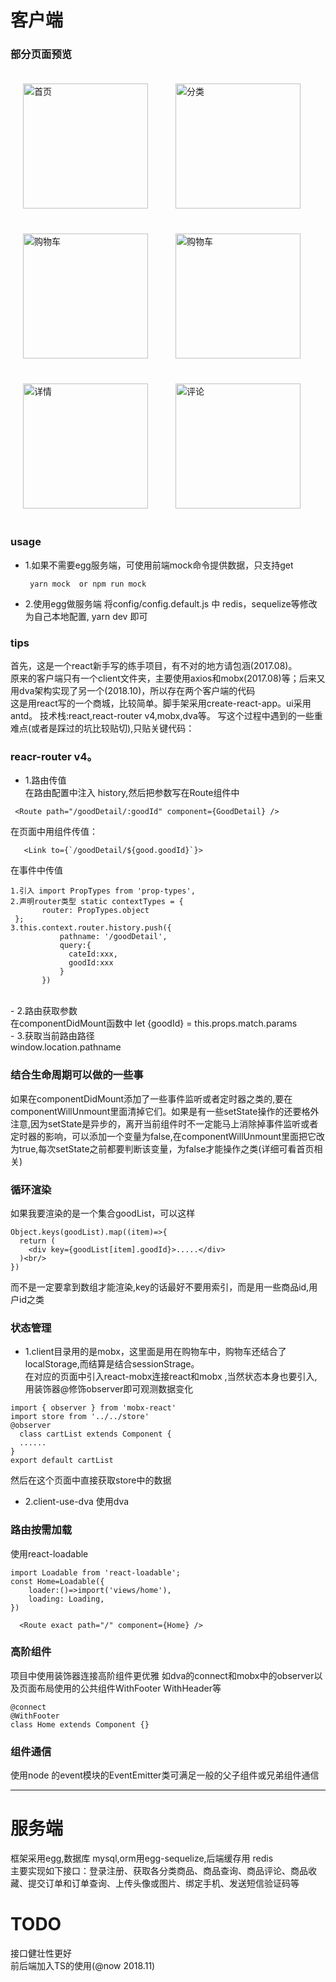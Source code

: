 # 客户端
### 部分页面预览
<div>
<img src="https://mall-server-upload.oss-cn-shenzhen.aliyuncs.com/home.jpeg" style="display:inline-block;padding:20px" width="200" alt="首页"/>
<img src="https://mall-server-upload.oss-cn-shenzhen.aliyuncs.com/classify.jpeg" style="display:inline-block;padding:20px" width="200" alt="分类"/>
<img src="https://mall-server-upload.oss-cn-shenzhen.aliyuncs.com/cart1.jpeg" style="display:inline-block;padding:20px" width="200" alt="购物车"/>
<img src="https://mall-server-upload.oss-cn-shenzhen.aliyuncs.com/cart.jpeg" style="display:inline-block;padding:20px" width="200" alt="购物车"/>
<img src="https://mall-server-upload.oss-cn-shenzhen.aliyuncs.com/detail.jpeg" style="display:inline-block;padding:20px" width="200" alt="详情"/>
<img src="https://mall-server-upload.oss-cn-shenzhen.aliyuncs.com/comment.jpeg" style="display:inline-block;padding:20px" width="200" alt="评论"/>
</div>

### usage
- 1.如果不需要egg服务端，可使用前端mock命令提供数据，只支持get
  ```
   yarn mock  or npm run mock
  ```
- 2.使用egg做服务端
   将config/config.default.js 中 redis，sequelize等修改为自己本地配置, yarn dev 即可

### tips 

首先，这是一个react新手写的练手项目，有不对的地方请包涵(2017.08)。<br/>
原来的客户端只有一个client文件夹，主要使用axios和mobx(2017.08)等；后来又用dva架构实现了另一个(2018.10)，所以存在两个客户端的代码<br/>
这是用react写的一个商城，比较简单。脚手架采用create-react-app。ui采用antd。
技术栈:react,react-router v4,mobx,dva等。
写这个过程中遇到的一些重难点(或者是踩过的坑比较贴切),只贴关键代码：<br/>
### reacr-router v4。
- 1.路由传值<br/>
在路由配置中注入 history,然后把参数写在Route组件中
```
 <Route path="/goodDetail/:goodId" component={GoodDetail} />
 ```
 在页面中用<Link>组件传值：<br/>
 ```
    <Link to={`/goodDetail/${good.goodId}`}>
 ``` 
 在事件中传值<br/>
 ```
 1.引入 import PropTypes from 'prop-types',
 2.声明router类型 static contextTypes = {
        router: PropTypes.object
  };
 3.this.context.router.history.push({
            pathname: '/goodDetail',
            query:{
              cateId:xxx,
              goodId:xxx
            }
        })
```
<br/>
- 2.路由获取参数<br/>
在componentDidMount函数中
 let {goodId} = this.props.match.params<br/>
- 3.获取当前路由路径<br/>
window.location.pathname<br/>

### 结合生命周期可以做的一些事
如果在componentDidMount添加了一些事件监听或者定时器之类的,要在componentWillUnmount里面清掉它们。如果是有一些setState操作的还要格外注意,因为setState是异步的，离开当前组件时不一定能马上消除掉事件监听或者定时器的影响，可以添加一个变量为false,在componentWillUnmount里面把它改为true,每次setState之前都要判断该变量，为false才能操作之类(详细可看首页相关)<br/>
### 循环渲染
如果我要渲染的是一个集合goodList，可以这样 <br/>
```
Object.keys(goodList).map((item)=>{
  return (
    <div key={goodList[item].goodId}>.....</div>
  )<br/>
})
```
而不是一定要拿到数组才能渲染,key的话最好不要用索引，而是用一些商品id,用户id之类<br/>
### 状态管理
 - 1.client目录用的是mobx，这里面是用在购物车中，购物车还结合了localStorage,而结算是结合sessionStrage。<br/>
 在对应的页面中引入react-mobx连接react和mobx ,当然状态本身也要引入,用装饰器@修饰observer即可观测数据变化<br/>
 ```
 import { observer } from 'mobx-react'
 import store from '../../store'
 @observer
   class cartList extends Component {
   ......
 }
 export default cartList
 ```
 然后在这个页面中直接获取store中的数据<br/>
 - 2.client-use-dva 使用dva 
### 路由按需加载
  使用react-loadable
  ```
  import Loadable from 'react-loadable';
  const Home=Loadable({
	  loader:()=>import('views/home'),
	  loading: Loading,
  })
  ```
  
  ```
	<Route exact path="/" component={Home} />
  ```
### 高阶组件
项目中使用装饰器连接高阶组件更优雅 如dva的connect和mobx中的observer以及页面布局使用的公共组件WithFooter WithHeader等
```
@connect
@WithFooter
class Home extends Component {}
```
### 组件通信
  使用node 的event模块的EventEmitter类可满足一般的父子组件或兄弟组件通信

***

# 服务端
框架采用egg,数据库 mysql,orm用egg-sequelize,后端缓存用 redis<br/>
主要实现如下接口：登录注册、获取各分类商品、商品查询、商品评论、商品收藏、提交订单和订单查询、上传头像或图片、绑定手机、发送短信验证码等

# TODO
接口健壮性更好<br/>
前后端加入TS的使用(@now 2018.11)